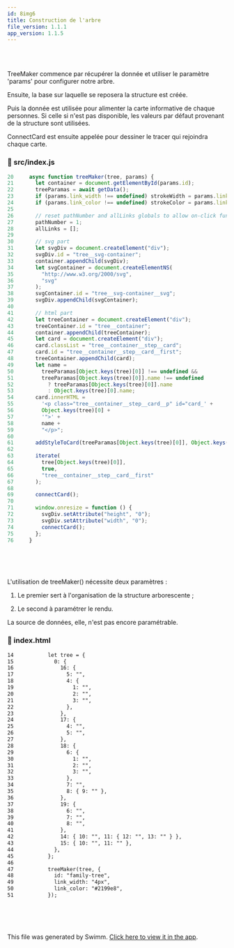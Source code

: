 ```yaml
---
id: 8img6
title: Construction de l'arbre
file_version: 1.1.1
app_version: 1.1.5
---
```


<br/>

<br/>

TreeMaker commence par récupérer la donnée et utiliser le paramètre 'params' pour configurer notre arbre.

Ensuite, la base sur laquelle se reposera la structure est créée.

Puis la donnée est utilisée pour alimenter la carte informative de chaque personnes. Si celle si n'est pas disponible, les valeurs par défaut provenant de la structure sont utilisées.

ConnectCard est ensuite appelée pour dessiner le tracer qui rejoindra chaque carte.
<!-- NOTE-swimm-snippet: the lines below link your snippet to Swimm -->
### 📄 src/index.js
```javascript
20     async function treeMaker(tree, params) {
21       let container = document.getElementById(params.id);
22       treeParamas = await getData();
23       if (params.link_width !== undefined) strokeWidth = params.link_width;
24       if (params.link_color !== undefined) strokeColor = params.link_color;
25     
26       // reset pathNumber and allLinks globals to allow on-click function to re-call treeMaker()
27       pathNumber = 1;
28       allLinks = [];
29     
30       // svg part
31       let svgDiv = document.createElement("div");
32       svgDiv.id = "tree__svg-container";
33       container.appendChild(svgDiv);
34       let svgContainer = document.createElementNS(
35         "http://www.w3.org/2000/svg",
36         "svg"
37       );
38       svgContainer.id = "tree__svg-container__svg";
39       svgDiv.appendChild(svgContainer);
40     
41       // html part
42       let treeContainer = document.createElement("div");
43       treeContainer.id = "tree__container";
44       container.appendChild(treeContainer);
45       let card = document.createElement("div");
46       card.classList = "tree__container__step__card";
47       card.id = "tree__container__step__card__first";
48       treeContainer.appendChild(card);
49       let name =
50         treeParamas[Object.keys(tree)[0]] !== undefined &&
51         treeParamas[Object.keys(tree)[0]].name !== undefined
52           ? treeParamas[Object.keys(tree)[0]].name
53           : Object.keys(tree)[0].name;
54       card.innerHTML =
55         '<p class="tree__container__step__card__p" id="card_' +
56         Object.keys(tree)[0] +
57         '">' +
58         name +
59         "</p>";
60     
61       addStyleToCard(treeParamas[Object.keys(tree)[0]], Object.keys(tree)[0]);
62     
63       iterate(
64         tree[Object.keys(tree)[0]],
65         true,
66         "tree__container__step__card__first"
67       );
68     
69       connectCard();
70     
71       window.onresize = function () {
72         svgDiv.setAttribute("height", "0");
73         svgDiv.setAttribute("width", "0");
74         connectCard();
75       };
76     }
```

<br/>

<br/>

<br/>

L'utilisation de treeMaker() nécessite deux paramètres :

1.  Le premier sert à l'organisation de la structure arborescente ;
    
2.  Le second à paramétrer le rendu.
    

La source de données, elle, n'est pas encore paramétrable.
<!-- NOTE-swimm-snippet: the lines below link your snippet to Swimm -->
### 📄 index.html
```html
14           let tree = {
15             0: {
16               16: {
17                 5: "",
18                 4: {
19                   1: "",
20                   2: "",
21                   3: "",
22                 },
23               },
24               17: {
25                 4: "",
26                 5: "",
27               },
28               18: {
29                 6: {
30                   1: "",
31                   2: "",
32                   3: "",
33                 },
34                 7: "",
35                 8: { 9: "" },
36               },
37               19: {
38                 6: "",
39                 7: "",
40                 8: "",
41               },
42               14: { 10: "", 11: { 12: "", 13: "" } },
43               15: { 10: "", 11: "" },
44             },
45           };
46     
47           treeMaker(tree, {
48             id: "family-tree",
49             link_width: "4px",
50             link_color: "#2199e8",
51           });
```

<br/>

<br/>

<br/>

This file was generated by Swimm. [Click here to view it in the app](https://app.swimm.io/repos/Z2l0aHViJTNBJTNBZmFtaWx5LXRyZWUlM0ElM0Fib3VyYmFzaw==/docs/8img6).
